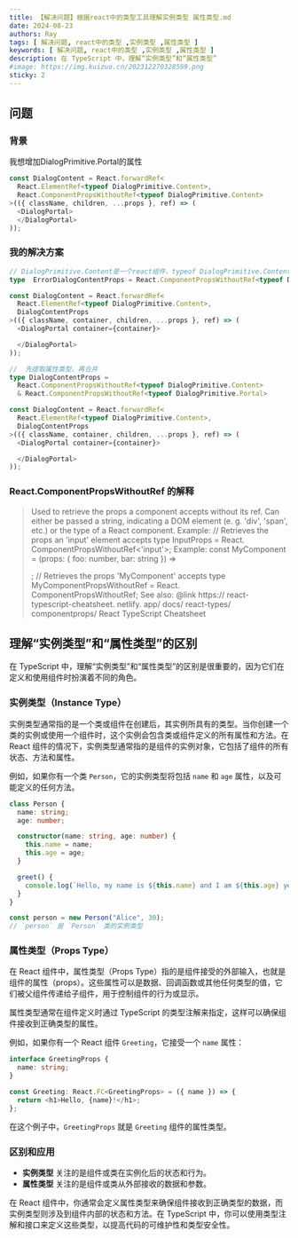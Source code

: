 ```yaml
---  
title: 【解决问题】根据react中的类型工具理解实例类型 属性类型.md
date: 2024-08-23 
authors: Ray  
tags: [ 解决问题, react中的类型 ,实例类型 ,属性类型 ]  
keywords: [ 解决问题, react中的类型 ,实例类型 ,属性类型 ]  
description: 在 TypeScript 中，理解“实例类型”和“属性类型”
#image: https://img.kuizuo.cn/202312270328599.png  
sticky: 2  
---  
```



## 问题

### 背景

我想增加DialogPrimitive.Portal的属性

```typescript jsx
const DialogContent = React.forwardRef<
  React.ElementRef<typeof DialogPrimitive.Content>,
  React.ComponentPropsWithoutRef<typeof DialogPrimitive.Content>
>(({ className, children, ...props }, ref) => (
  <DialogPortal>
  </DialogPortal>
));
```

### 我的解决方案


```typescript jsx
// DialogPrimitive.Content是一个react组件，typeof DialogPrimitive.Content是获取该组件的类型（实例类型）实例类型合并是无法通过React.ComponentPropsWithoutRef获取到属性类型（就是函数的传参）
type  ErrorDialogContentProps = React.ComponentPropsWithoutRef<typeof DialogPrimitive.Content & typeof DialogPrimitive.Portal>

const DialogContent = React.forwardRef<
  React.ElementRef<typeof DialogPrimitive.Content>,
  DialogContentProps
>(({ className, container, children, ...props }, ref) => (
  <DialogPortal container={container}>

  </DialogPortal>
));
```

```typescript jsx
//  先提取属性类型，再合并
type DialogContentProps =
  React.ComponentPropsWithoutRef<typeof DialogPrimitive.Content>
  & React.ComponentPropsWithoutRef<typeof DialogPrimitive.Portal>

const DialogContent = React.forwardRef<
  React.ElementRef<typeof DialogPrimitive.Content>,
  DialogContentProps
>(({ className, container, children, ...props }, ref) => (
  <DialogPortal container={container}>

  </DialogPortal>
));
```

### React.ComponentPropsWithoutRef 的解释
> Used to retrieve the props a component accepts without its ref. Can either be passed a string, indicating a DOM element (e. g. 'div', 'span', etc.) or the type of a React component.
Example:
// Retrieves the props an 'input' element accepts type InputProps = React. ComponentPropsWithoutRef<'input'>;
Example:
const MyComponent = (props: { foo: number, bar: string }) => <div />;  // Retrieves the props 'MyComponent' accepts type MyComponentPropsWithoutRef = React. ComponentPropsWithoutRef<typeof MyComponent>;
See also:
@link https:// react-typescript-cheatsheet. netlify. app/ docs/ react-types/ componentprops/  React TypeScript Cheatsheet


## 理解“实例类型”和“属性类型”的区别

在 TypeScript 中，理解“实例类型”和“属性类型”的区别是很重要的，因为它们在定义和使用组件时扮演着不同的角色。
### 实例类型（Instance Type）

实例类型通常指的是一个类或组件在创建后，其实例所具有的类型。当你创建一个类的实例或使用一个组件时，这个实例会包含类或组件定义的所有属性和方法。在 React 组件的情况下，实例类型通常指的是组件的实例对象，它包括了组件的所有状态、方法和属性。

例如，如果你有一个类 `Person`，它的实例类型将包括 `name` 和 `age` 属性，以及可能定义的任何方法。

```typescript
class Person {
  name: string;
  age: number;

  constructor(name: string, age: number) {
    this.name = name;
    this.age = age;
  }

  greet() {
    console.log(`Hello, my name is ${this.name} and I am ${this.age} years old.`);
  }
}

const person = new Person("Alice", 30);
// `person` 是 `Person` 类的实例类型
```

### 属性类型（Props Type）

在 React 组件中，属性类型（Props Type）指的是组件接受的外部输入，也就是组件的属性（props）。这些属性可以是数据、回调函数或其他任何类型的值，它们被父组件传递给子组件，用于控制组件的行为或显示。

属性类型通常在组件定义时通过 TypeScript 的类型注解来指定，这样可以确保组件接收到正确类型的属性。

例如，如果你有一个 React 组件 `Greeting`，它接受一个 `name` 属性：

```typescript
interface GreetingProps {
  name: string;
}

const Greeting: React.FC<GreetingProps> = ({ name }) => {
  return <h1>Hello, {name}!</h1>;
};
```

在这个例子中，`GreetingProps` 就是 `Greeting` 组件的属性类型。

### 区别和应用

- **实例类型** 关注的是组件或类在实例化后的状态和行为。
- **属性类型** 关注的是组件或类从外部接收的数据和参数。

在 React 组件中，你通常会定义属性类型来确保组件接收到正确类型的数据，而实例类型则涉及到组件内部的状态和方法。在 TypeScript 中，你可以使用类型注解和接口来定义这些类型，以提高代码的可维护性和类型安全性。
